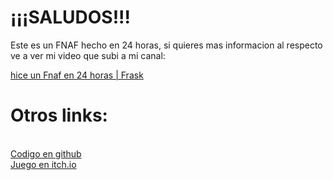 
<h1>
¡¡¡SALUDOS!!!
</h1>


Este es un FNAF hecho en 24 horas, si quieres mas informacion al respecto ve a ver mi video que subi a mi canal:

<a href="https://youtu.be/Wa9JHi730sg">
	hice un Fnaf en 24 horas | Frask
</a>

<h1>Otros links:</h1>
<br>
<a href="https://github.com/elfrask/fnaf24horas">
	Codigo en github
</a>
<br>
<a href="https://elfrask.itch.io/fnaf24horas-by-frask">
	Juego en itch.io
</a>
